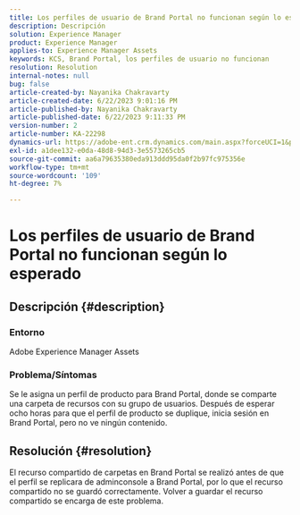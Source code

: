 ```yaml
---
title: Los perfiles de usuario de Brand Portal no funcionan según lo esperado
description: Descripción
solution: Experience Manager
product: Experience Manager
applies-to: Experience Manager Assets
keywords: KCS, Brand Portal, los perfiles de usuario no funcionan
resolution: Resolution
internal-notes: null
bug: false
article-created-by: Nayanika Chakravarty
article-created-date: 6/22/2023 9:01:16 PM
article-published-by: Nayanika Chakravarty
article-published-date: 6/22/2023 9:11:33 PM
version-number: 2
article-number: KA-22298
dynamics-url: https://adobe-ent.crm.dynamics.com/main.aspx?forceUCI=1&pagetype=entityrecord&etn=knowledgearticle&id=74ac2ce9-3f11-ee11-8f6d-6045bd006d92
exl-id: a1dee132-e0da-48d8-94d3-3e5573265cb5
source-git-commit: aa6a79635380eda913ddd95da0f2b97fc975356e
workflow-type: tm+mt
source-wordcount: '109'
ht-degree: 7%

---
```


# Los perfiles de usuario de Brand Portal no funcionan según lo esperado

## Descripción {#description}


### Entorno

Adobe Experience Manager Assets

### Problema/Síntomas

Se le asigna un perfil de producto para Brand Portal, donde se comparte una carpeta de recursos con su grupo de usuarios. Después de esperar ocho horas para que el perfil de producto se duplique, inicia sesión en Brand Portal, pero no ve ningún contenido.


## Resolución {#resolution}


El recurso compartido de carpetas en Brand Portal se realizó antes de que el perfil se replicara de adminconsole a Brand Portal, por lo que el recurso compartido no se guardó correctamente. Volver a guardar el recurso compartido se encarga de este problema.

